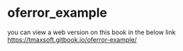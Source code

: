 # oferror_example

you can view a web version on this book in the below link 
https://tmaxsoft.gitbook.io/oferror-example/
